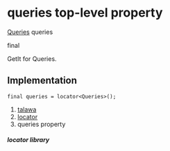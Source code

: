 
<div>

# queries top-level property

</div>


[Queries](../utils_queries/Queries-class.html) queries


final




GetIt for Queries.



## Implementation

``` language-dart
final queries = locator<Queries>();
```







1.  [talawa](../index.html)
2.  [locator](../locator/)
3.  queries property

##### locator library







